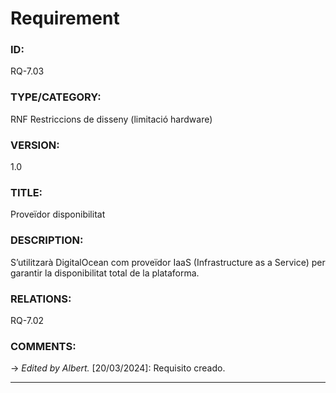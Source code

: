 # Requirement

### ID:
RQ-7.03
### TYPE/CATEGORY:
RNF Restriccions de disseny (limitació hardware)
### VERSION:
1.0
### TITLE:
Proveïdor disponibilitat
### DESCRIPTION:
S’utilitzarà DigitalOcean com proveïdor IaaS (Infrastructure as a Service) per garantir la disponibilitat total de la plataforma.

### RELATIONS:
RQ-7.02
### COMMENTS:
&rarr; *Edited by Albert.* [20/03/2024]: Requisito creado.

---
